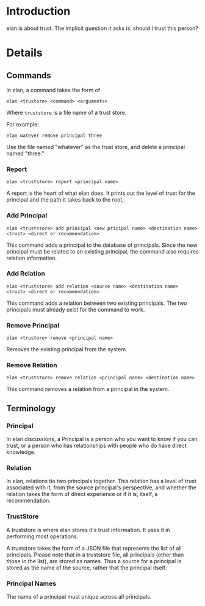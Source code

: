 # Introduction

elan is about trust.  The implicit question it asks is: should I trust this person?

# Details

## Commands
In elan, a command takes the form of

``
elan <trustore> <command> <arguments>
``

Where `truststore` is a file name of a trust store.

For example:

``
elan watever remove principal three
``

Use the file named "whatever" as the trust store, and delete a principal named "three."

### Report
``
elan <truststore> report <principal name> 
``

A report is the heart of what elan does.  It prints out the level of trust for the principal and the path it takes back
to the root,

### Add Principal
``
elan <truststore> add principal <new pricipal name> <destination name> <trust> <direct or recommendation>
``

This command adds a principal to the database of principals.  Since the new principal must be related to an existing 
principal, the command also requires relation information.

### Add Relation
``
elan <truststore> add relation <source name> <destination name> <trust> <direct or recommendation>
``

This command adds a relation between two existing principals.  The two principals must already exist for the command to
work.  

### Remove Principal
``
elan <trustore> remove <principal name>
``

Removes the existing principal from the system.

### Remove Relation
``
elan <truststore> remove relation <principal nane> <destination name>
``

This command removes a relation from a principal in the system.

## Terminology
### Principal
In elan discussions, a Principal is a person who you want to know if you can trust, or a person who
has relationships with people who do have direct knowledge.

### Relation
In elan, relations tie two principals together.  This relation has a level of trust associated with it, from the source
principal's perspective, and whether the relation takes the form of direct experience or if it is, itself, a
recommendation.

### TrustStore
A truststore is where elan stores it's trust information.  It uses it in performing most operations.

A truststore takes the form of a JSON file that represents the list of all principals.  Please note that in a truststore
file, all principals (other than those in the list), are stored as names.  Thus a source for a principal is stored as
the name of the source, rather that the principal itself.
### Principal Names
The name of a principal must unique across all principals.  

